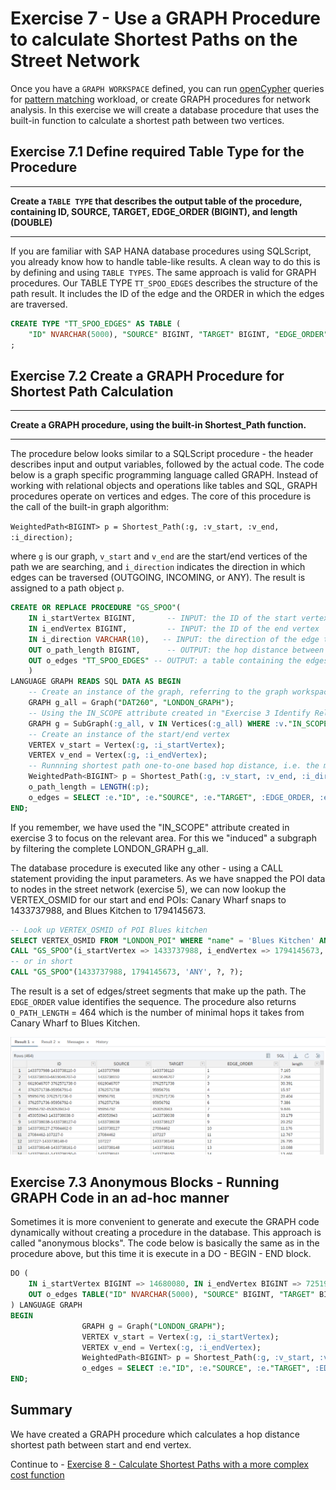 # Exercise 7 - Use a GRAPH Procedure to calculate Shortest Paths on the Street Network
Once you have a `GRAPH WORKSPACE` defined, you can run [openCypher](https://www.opencypher.org/) queries for [pattern matching](https://help.sap.com/viewer/11afa2e60a5f4192a381df30f94863f9/2020_03_QRC/en-US/4c3ee700e7a8458baed3f1141d9380f3.html) workload, or create GRAPH procedures for network analysis. In this exercise we will create a database procedure that uses the built-in function to calculate a shortest path between two vertices.

## Exercise 7.1 Define required Table Type for the Procedure <a name="subex2"></a>
---
**Create a `TABLE TYPE` that describes the output table of the procedure, containing ID, SOURCE, TARGET, EDGE_ORDER (BIGINT), and length (DOUBLE)**

---
If you are familiar with SAP HANA database procedures using SQLScript, you already know how to handle table-like results. A clean way to do this is by defining and using `TABLE TYPES`. The same approach is valid for GRAPH procedures. Our TABLE TYPE `TT_SPOO_EDGES` describes the structure of the path result. It includes the ID of the edge and the ORDER in which the edges are traversed.

```sql
CREATE TYPE "TT_SPOO_EDGES" AS TABLE (
    "ID" NVARCHAR(5000), "SOURCE" BIGINT, "TARGET" BIGINT, "EDGE_ORDER" BIGINT, "length" DOUBLE)
;
```

## Exercise 7.2 Create a GRAPH Procedure for Shortest Path Calculation <a name="subex2"></a>
---
**Create a GRAPH procedure, using the built-in Shortest_Path function.**

---
The procedure below looks similar to a SQLScript procedure - the header describes input and output variables, followed by the actual code. The code below is a graph specific programming language called GRAPH. Instead of working with relational objects and operations like tables and SQL, GRAPH procedures operate on vertices and edges. The core of this procedure is the call of the built-in graph algorithm:

`WeightedPath<BIGINT> p = Shortest_Path(:g, :v_start, :v_end, :i_direction);`

where `g` is our graph, `v_start` and `v_end` are the start/end vertices of the path we are searching, and `i_direction` indicates the direction in which edges can be traversed (OUTGOING, INCOMING, or ANY). The result is assigned to a path object `p`.

```sql
CREATE OR REPLACE PROCEDURE "GS_SPOO"(
	IN i_startVertex BIGINT,       -- INPUT: the ID of the start vertex
	IN i_endVertex BIGINT,         -- INPUT: the ID of the end vertex
	IN i_direction VARCHAR(10),   -- INPUT: the direction of the edge traversal: OUTGOING (default), INCOMING, ANY
	OUT o_path_length BIGINT,      -- OUTPUT: the hop distance between start and end
	OUT o_edges "TT_SPOO_EDGES" -- OUTPUT: a table containing the edges that make up a shortest path between start and end
	)
LANGUAGE GRAPH READS SQL DATA AS BEGIN
	-- Create an instance of the graph, referring to the graph workspace object
	GRAPH g_all = Graph("DAT260", "LONDON_GRAPH");
    -- Using the IN_SCOPE attribute created in "Exercise 3 Identify Relevant Area for Transportation Network" to narrow down the search scope
    GRAPH g = SubGraph(:g_all, v IN Vertices(:g_all) WHERE :v."IN_SCOPE" == 1);
	-- Create an instance of the start/end vertex
	VERTEX v_start = Vertex(:g, :i_startVertex);
	VERTEX v_end = Vertex(:g, :i_endVertex);
	-- Runnning shortest path one-to-one based hop distance, i.e. the minimum number of edges between start and end
	WeightedPath<BIGINT> p = Shortest_Path(:g, :v_start, :v_end, :i_direction);
	o_path_length = LENGTH(:p);
	o_edges = SELECT :e."ID", :e."SOURCE", :e."TARGET", :EDGE_ORDER, :e."length" FOREACH e IN Edges(:p) WITH ORDINALITY AS EDGE_ORDER;
END;
```
If you remember, we have used the "IN_SCOPE" attribute created in exercise 3 to focus on the relevant area. For this we "induced" a subgraph by filtering the complete LONDON_GRAPH g_all.

The database procedure is executed like any other - using a CALL statement providing the input parameters. As we have snapped the POI data to nodes in the street network (exercise 5), we can now lookup the VERTEX_OSMID for our start and end POIs: Canary Wharf snaps to 1433737988, and Blues Kitchen to 1794145673.

```sql
-- Look up VERTEX_OSMID of POI Blues kitchen
SELECT VERTEX_OSMID FROM "LONDON_POI" WHERE "name" = 'Blues Kitchen' AND "osmid" = 6274057185;
CALL "GS_SPOO"(i_startVertex => 1433737988, i_endVertex => 1794145673, i_direction => 'ANY', o_path_length => ?, o_edges => ?);
-- or in short
CALL "GS_SPOO"(1433737988, 1794145673, 'ANY', ?, ?);
```
The result is a set of edges/street segments that make up the path. The `EDGE_ORDER` value identifies the sequence. The procedure also returns `O_PATH_LENGTH` = 464 which is the number of minimal hops it takes from Canary Wharf to Blues Kitchen.

![](images/SPOO.png)

## Exercise 7.3 Anonymous Blocks - Running GRAPH Code in an ad-hoc manner <a name="subex3"></a>

Sometimes it is more convenient to generate and execute the GRAPH code dynamically without creating a procedure in the database. This approach is called "anonymous blocks". The code below is basically the same as in the procedure above, but this time it is execute in a DO - BEGIN - END block.
```sql
DO (
    IN i_startVertex BIGINT => 14680080, IN i_endVertex BIGINT => 7251951621,
    OUT o_edges TABLE("ID" NVARCHAR(5000), "SOURCE" BIGINT, "TARGET" BIGINT, "EGDE_ORDER" BIGINT, "length" DOUBLE) => ?
) LANGUAGE GRAPH
BEGIN
                GRAPH g = Graph("LONDON_GRAPH");
                VERTEX v_start = Vertex(:g, :i_startVertex);
                VERTEX v_end = Vertex(:g, :i_endVertex);
                WeightedPath<BIGINT> p = Shortest_Path(:g, :v_start, :v_end, 'ANY');
                o_edges = SELECT :e."ID", :e."SOURCE", :e."TARGET", :EDGE_ORDER, :e."length" FOREACH e IN Edges(:p) WITH ORDINALITY AS EDGE_ORDER;
END;

```

## Summary

We have created a GRAPH procedure which calculates a hop distance shortest path between start and end vertex.

Continue to - [Exercise 8 - Calculate Shortest Paths with a more complex cost function](../ex8/README.md)
